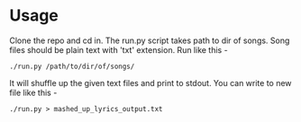 Usage
=======

Clone the repo and cd in.  The run.py script takes path to dir of songs.  Song files should be plain text with 'txt' extension.  Run like this -

    ./run.py /path/to/dir/of/songs/

It will shuffle up the given text files and print to stdout. You can write to new file like this -

    ./run.py > mashed_up_lyrics_output.txt


